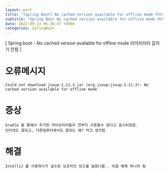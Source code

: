 ```yaml
---  
layout: post  
title: "[Spring Boot] No cached version available for offline mode 라이브러리 갑자기 안됨"  
subtitle: "Spring Boot No cached version available for offline mode 라이브러리 갑자기 안됨"  
date: 2022-09-23 06:36:47 +0900  
categories: SpringBoot  
---  
```

[ Spring boot - No cached version available for offline mode 라이브러리 갑자기 안됨 ]  
  
# 오류메시지  
	  
	Could not download jsoup-1.11.3.jar (org.jsoup:jsoup:1.11.3): No cached version available for offline mode  
  
# 증상  
	  
	Gradle 을 통해서 추가한 라이브러리들이 전부다 사용할수 없다고 표시되었음.  
	인터넷도 잘되고, 다른컴퓨터에서도 잘되는 왜? 라고 생각함  
  
# 해결  
  
	IntelliJ 를 사용하다가 실수로 오프라인 모드를 눌렀나봄.. 이걸 해체 하니까 됨  
